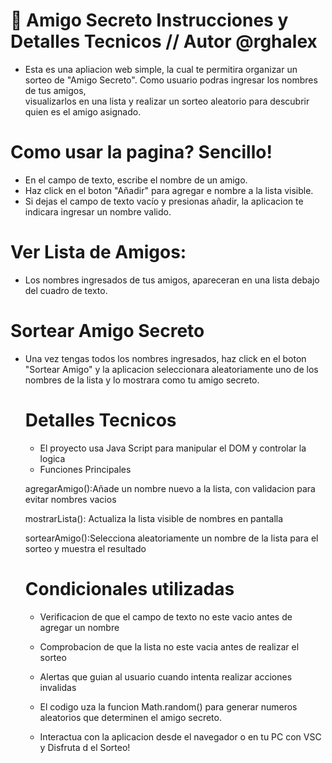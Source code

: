 # 🎁 Amigo Secreto Instrucciones y Detalles Tecnicos   // Autor @rghalex 


* Esta es una apliacion web simple, la cual te permitira organizar un sorteo de
  "Amigo Secreto". Como usuario podras ingresar los nombres de tus amigos,   
   visualizarlos en una lista y realizar un sorteo aleatorio para descubrir quien es el amigo asignado.


# Como usar la pagina? Sencillo!

* En el campo de texto, escribe el nombre de un amigo.
* Haz click en el boton "Añadir" para agregar e nombre a la lista visible.
* Si dejas el campo de texto vacío y presionas añadir, la aplicacion te indicara 
  ingresar un nombre valido.

# Ver Lista de Amigos:

* Los nombres ingresados de tus amigos, apareceran en una lista debajo del cuadro de 
  texto.

# Sortear Amigo Secreto

* Una vez tengas todos los nombres ingresados, haz click en el boton "Sortear Amigo" 
  y la aplicacion seleccionara aleatoriamente uno de los nombres de la lista y lo mostrara como tu amigo secreto.


  # Detalles Tecnicos

  * El proyecto usa Java Script para manipular el DOM y controlar la logica

  - Funciones Principales

  agregarAmigo():Añade un nombre nuevo a la lista, con validacion para evitar nombres vacios

  mostrarLista(): Actualiza la lista visible de nombres en pantalla

  sortearAmigo():Selecciona aleatoriamente un nombre de la lista para el sorteo y muestra el resultado

  # Condicionales utilizadas

  * Verificacion de que el campo de texto no este vacio antes de agregar un nombre

  * Comprobacion de que la lista no este vacia antes de realizar el sorteo

  * Alertas que guian al usuario cuando intenta realizar acciones invalidas

  * El codigo uza la funcion Math.random() para generar numeros aleatorios que 
    determinen el amigo secreto.

  * Interactua con la aplicacion desde el navegador o en tu PC con VSC y Disfruta d
    el Sorteo!


